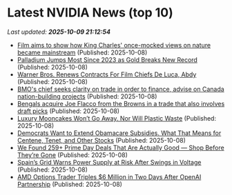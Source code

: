 # Latest NVIDIA News (top 10)
_Last updated: **2025-10-09 21:12:54**_

- [Film aims to show how King Charles' once-mocked views on nature became mainstream](https://biztoc.com/x/8a453e09cd0a48f8) (Published: 2025-10-08)
- [Palladium Jumps Most Since 2023 as Gold Breaks New Record](https://biztoc.com/x/c3f87408742a515d) (Published: 2025-10-08)
- [Warner Bros. Renews Contracts For Film Chiefs De Luca, Abdy](https://biztoc.com/x/eca8dc868b71d89b) (Published: 2025-10-08)
- [BMO's chief seeks clarity on trade in order to finance, advise on Canada nation-building projects](https://biztoc.com/x/7a3681f1d92cf45c) (Published: 2025-10-08)
- [Bengals acquire Joe Flacco from the Browns in a trade that also involves draft picks](https://biztoc.com/x/dd3c4bf17172b07e) (Published: 2025-10-08)
- [Luxury Mooncakes Won’t Go Away. Nor Will Plastic Waste](https://biztoc.com/x/5485206ea226c5ab) (Published: 2025-10-08)
- [Democrats Want to Extend Obamacare Subsidies. What That Means for Centene, Tenet, and Other Stocks](https://biztoc.com/x/0d745d9bc6f02974) (Published: 2025-10-08)
- [We Found 259+ Prime Day Deals That Are Actually Good — Shop Before They’re Gone](https://biztoc.com/x/cbaf24172da1b76b) (Published: 2025-10-08)
- [Spain’s Grid Warns Power Supply at Risk After Swings in Voltage](https://biztoc.com/x/790a7c5e720a2330) (Published: 2025-10-08)
- [AMD Options Trader Triples $6 Million in Two Days After OpenAI Partnership](https://finance.yahoo.com/news/amd-options-trader-triples-6-205950527.html) (Published: 2025-10-08)
